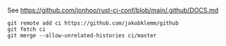 See https://github.com/jonhoo/rust-ci-conf/blob/main/.github/DOCS.md

```shell
git remote add ci https://github.com/jakobklemm/github
git fetch ci
git merge --allow-unrelated-histories ci/master
```
